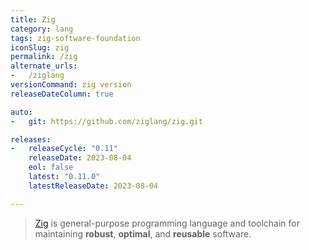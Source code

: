 ```yaml
---
title: Zig
category: lang
tags: zig-software-foundation
iconSlug: zig
permalink: /zig
alternate_urls:
-   /ziglang
versionCommand: zig version
releaseDateColumn: true

auto:
-   git: https://github.com/ziglang/zig.git

releases:
-   releaseCycle: "0.11"
    releaseDate: 2023-08-04
    eol: false
    latest: "0.11.0"
    latestReleaseDate: 2023-08-04

---
```


> [Zig](https://ziglang.org/) is general-purpose programming language and toolchain for maintaining **robust**, **optimal**, and **reusable** software.
